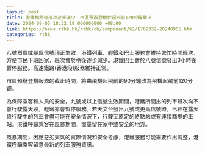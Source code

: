 ```yaml
---
layout: post
title: 港鐵稱稍後班次逐步減少　市區預辦登機於起飛前120分鐘截止
date: 2024-09-05 18:32:19.000000000 +08:00
link: https://news.rthk.hk/rthk/ch/component/k2/1769332-20240905.htm
categories: rthk
---
```


八號烈風或暴風信號現正生效，港鐵列車、輕鐵和巴士服務會維持繁忙時間班次，方便市民下班回家，班次會於稍後逐步減少。港鐵巴士會於八號信號發出3小時後暫停服務。高速鐵路(香港段)服務維持正常。

市區預辦登機服務的截止時間，將由飛機起飛前的90分鐘改為飛機起飛前120分鐘。

為保障乘客和人員的安全，九號或以上信號生效期間，港鐵所開出的列車班次均不會行駛露天段，輕鐵亦會暫停服務。若天文台發出九號或更高信號時，已經在露天段行駛中的列車會盡可能在安全情況下，行駛至原定的終點站或有連接商場的車站。港鐵呼籲乘客在風暴期間，盡量留在家中或安全的地方。

風暴期間，因應惡劣天氣的實際情况和安全考慮，港鐵服務可能需要作出調整，港鐵呼籲乘客留意最新的列車服務資訊。
